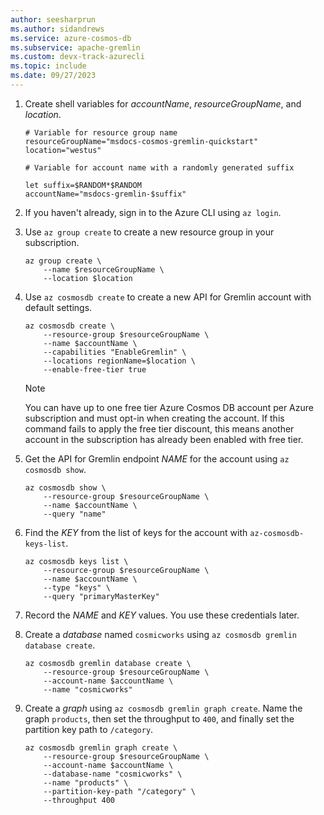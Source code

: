 ```yaml
---
author: seesharprun
ms.author: sidandrews
ms.service: azure-cosmos-db
ms.subservice: apache-gremlin
ms.custom: devx-track-azurecli
ms.topic: include
ms.date: 09/27/2023
---
```


1. Create shell variables for *accountName*, *resourceGroupName*, and *location*.

    ```azurecli-interactive
    # Variable for resource group name
    resourceGroupName="msdocs-cosmos-gremlin-quickstart"
    location="westus"
    
    # Variable for account name with a randomly generated suffix
    
    let suffix=$RANDOM*$RANDOM
    accountName="msdocs-gremlin-$suffix"
    ```

1. If you haven't already, sign in to the Azure CLI using `az login`.

1. Use `az group create` to create a new resource group in your subscription.

    ```azurecli-interactive
    az group create \
        --name $resourceGroupName \
        --location $location
    ```

1. Use `az cosmosdb create` to create a new API for Gremlin account with default settings.

    ```azurecli-interactive
    az cosmosdb create \
        --resource-group $resourceGroupName \
        --name $accountName \
        --capabilities "EnableGremlin" \
        --locations regionName=$location \
        --enable-free-tier true
    ```

    > [!NOTE]
    > You can have up to one free tier Azure Cosmos DB account per Azure subscription and must opt-in when creating the account. If this command fails to apply the free tier discount, this means another account in the subscription has already been enabled with free tier.

1. Get the API for Gremlin endpoint *NAME* for the account using `az cosmosdb show`.

    ```azurecli-interactive
    az cosmosdb show \
        --resource-group $resourceGroupName \
        --name $accountName \
        --query "name"
    ```

1. Find the *KEY* from the list of keys for the account with `az-cosmosdb-keys-list`.

    ```azurecli-interactive
    az cosmosdb keys list \
        --resource-group $resourceGroupName \
        --name $accountName \
        --type "keys" \
        --query "primaryMasterKey"
    ```

1. Record the *NAME* and *KEY* values. You use these credentials later.

1. Create a *database* named `cosmicworks` using `az cosmosdb gremlin database create`.

    ```azurecli-interactive
    az cosmosdb gremlin database create \
        --resource-group $resourceGroupName \
        --account-name $accountName \
        --name "cosmicworks"
    ```

1. Create a *graph* using `az cosmosdb gremlin graph create`. Name the graph `products`, then set the throughput to `400`, and finally set the partition key path to `/category`.

    ```azurecli-interactive
    az cosmosdb gremlin graph create \
        --resource-group $resourceGroupName \
        --account-name $accountName \
        --database-name "cosmicworks" \
        --name "products" \
        --partition-key-path "/category" \
        --throughput 400
    ```

